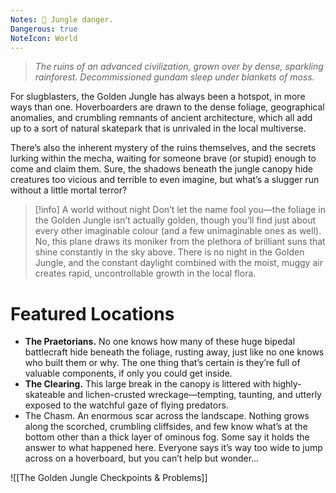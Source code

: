 ```yaml
---
Notes: 🐊 Jungle danger.
Dangerous: true
NoteIcon: World
---
```

> *The ruins of an advanced civilization, grown over by dense, sparkling rainforest. Decommissioned gundam sleep under blankets of moss.*

For slugblasters, the Golden Jungle has always been a hotspot, in more ways than one. Hoverboarders are drawn to the dense foliage, geographical anomalies, and crumbling remnants of ancient architecture, which all add up to a sort of natural skatepark that is unrivaled in the local multiverse.

There’s also the inherent mystery of the ruins themselves, and the secrets lurking within the mecha, waiting for someone brave (or stupid) enough to come and claim them. Sure, the shadows beneath the jungle canopy hide creatures too vicious and terrible to even imagine, but what’s a slugger run without a little mortal terror?


> [!info] A world without night
> Don’t let the name fool you—the foliage in the Golden Jungle isn’t actually golden, though you’ll find just about every other imaginable colour (and a few unimaginable ones as well). No, this plane draws its moniker from the plethora of brilliant suns that shine constantly in the sky above. There is no night in the Golden Jungle, and the constant daylight combined with the moist, muggy air creates rapid, uncontrollable growth in the local flora.

# Featured Locations

- **The Praetorians.** No one knows how many of these huge bipedal battlecraft hide beneath the foliage, rusting away, just like no one knows who built them or why. The one thing that’s certain is they’re full of valuable components, if only you could get inside.
- **The Clearing.** This large break in the canopy is littered with highly-skateable and lichen-crusted wreckage—tempting, taunting, and utterly exposed to the watchful gaze of flying predators.
- The Chasm. An enormous scar across the landscape. Nothing grows along the scorched, crumbling cliffsides, and few know what’s at the bottom other than a thick layer of ominous fog. Some say it holds the answer to what happened here. Everyone says it’s way too wide to jump across on a hoverboard, but you can’t help but wonder...

![[The Golden Jungle Checkpoints & Problems]]